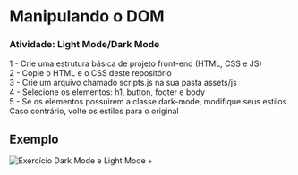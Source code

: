 # Manipulando o DOM

### Atividade: Light Mode/Dark Mode

1 - Crie uma estrutura básica de projeto front-end (HTML, CSS e JS)<br>
2 - Copie o HTML e o CSS deste repositório<br>
3 - Crie um arquivo chamado scripts.js na sua pasta assets/js<br>
4 - Selecione os elementos: h1, button, footer e body<br>
5 - Se os elementos possuirem a classe dark-mode, modifique seus estilos. Caso contrário, volte os estilos para o original<br>

## Exemplo

![Exercício Dark Mode e Light Mode](https://cdn.discordapp.com/attachments/868299459543592962/903374285849108551/2.png) +
